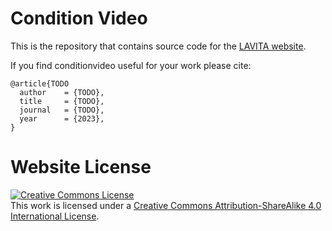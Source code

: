 # Condition Video

This is the repository that contains source code for the [LAVITA website](https://pengbo807.github.io/conditionvideo-website/).

If you find conditionvideo useful for your work please cite:
```
@article{TODO
  author    = {TODO},
  title     = {TODO},
  journal   = {TODO},
  year      = {2023},
}
```

# Website License
<a rel="license" href="http://creativecommons.org/licenses/by-sa/4.0/"><img alt="Creative Commons License" style="border-width:0" src="https://i.creativecommons.org/l/by-sa/4.0/88x31.png" /></a><br />This work is licensed under a <a rel="license" href="http://creativecommons.org/licenses/by-sa/4.0/">Creative Commons Attribution-ShareAlike 4.0 International License</a>.
